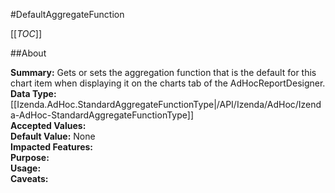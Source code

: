 #DefaultAggregateFunction

[[_TOC_]]

##About

**Summary:**  Gets or sets the aggregation function that is the default for this chart item when displaying it on the charts tab of the AdHocReportDesigner.   
**Data Type:** [[Izenda.AdHoc.StandardAggregateFunctionType|/API/Izenda/AdHoc/Izenda-AdHoc-StandardAggregateFunctionType]]  
**Accepted Values:**   
**Default Value:** None  
**Impacted Features:**   
**Purpose:**   
**Usage:**   
**Caveats:**   

